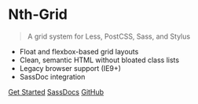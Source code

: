 # Nth-Grid

<!-- > The world's most versatile CSS grid system -->
> A grid system for Less, PostCSS, Sass, and Stylus

- Float and flexbox-based grid layouts
- Clean, semantic HTML without bloated class lists
- Legacy browser support (IE9+)
- SassDoc integration

[Get Started](#main) <!-- markdownlint-disable MD051 -->
[SassDocs](/sassdoc ':ignore')
[GitHub](https://github.com/jhildenbiddle/nth-grid)
